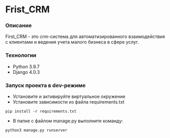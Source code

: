 # Frist_CRM

### Описание
First_CRM - это crm-система для автоматизированного взаимодействия с клиентами и ведения учета малого бизнеса в сфере услуг.

### Технологии
- Python 3.9.7
- Django 4.0.3

### Запуск проекта в dev-режиме
- Установите и активируйте виртуальное окружение
- Установите зависимости из файла requirements.txt
```
pip install -r requirements.txt
``` 
- В папке с файлом manage.py выполните команду:
```
python3 manage.py runserver